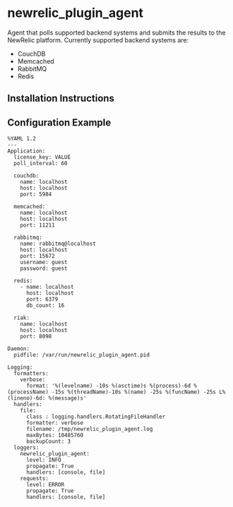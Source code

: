 newrelic_plugin_agent
=====================

Agent that polls supported backend systems and submits the results to the
NewRelic platform. Currently supported backend systems are:

- CouchDB
- Memcached
- RabbitMQ
- Redis

Installation Instructions
-------------------------



Configuration Example
---------------------

    %YAML 1.2
    ---
    Application:
      license_key: VALUE
      poll_interval: 60

      couchdb:
        name: localhost
        host: localhost
        port: 5984

      memcached:
        name: localhost
        host: localhost
        port: 11211

      rabbitmq:
        name: rabbitmq@localhost
        host: localhost
        port: 15672
        username: guest
        password: guest

      redis:
        - name: localhost
          host: localhost
          port: 6379
          db_count: 16

      riak:
        name: localhost
        host: localhost
        port: 8098

    Daemon:
      pidfile: /var/run/newrelic_plugin_agent.pid

    Logging:
      formatters:
        verbose:
          format: '%(levelname) -10s %(asctime)s %(process)-6d %(processName) -15s %(threadName)-10s %(name) -25s %(funcName) -25s L%(lineno)-6d: %(message)s'
      handlers:
        file:
          class : logging.handlers.RotatingFileHandler
          formatter: verbose
          filename: /tmp/newrelic_plugin_agent.log
          maxBytes: 10485760
          backupCount: 3
      loggers:
        newrelic_plugin_agent:
          level: INFO
          propagate: True
          handlers: [console, file]
        requests:
          level: ERROR
          propagate: True
          handlers: [console, file]
